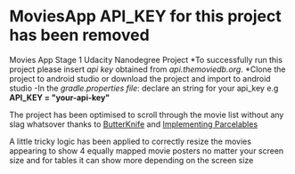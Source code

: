 # MoviesApp API_KEY for this project has been removed
Movies App Stage 1 Udacity Nanodegree Project
*To successfully run this project please insert *api key* obtained from *api.themoviedb.org*.
*Clone the project to android studio or download the project and import to android studio
-In the *gradle.properties file*: declare an string for your api_key e.g **API_KEY = "your-api-key"**

The project has been optimised to scroll through the movie list without any slag whatsover thanks to [ButterKnife](https://guides.codepath.com/android/Reducing-View-Boilerplate-with-Butterknife ) and [Implementing Parcelables](http://www.techdepo.com.ng/2017/04/popular-movie-app-stage1-udacity.html) 

A little tricky logic has been applied to correctly resize the movies appearing to show 4 equally mapped movie posters no matter your screen size and for tables it can show more depending on the screen size

